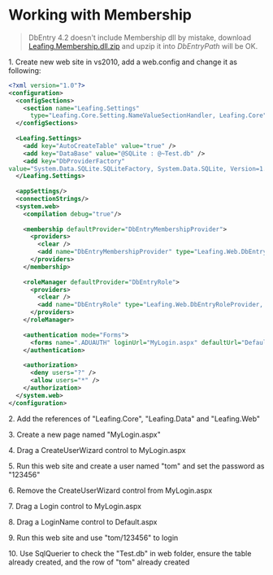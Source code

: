 Working with Membership
==========

>DbEntry 4.2 doesn't include Membership dll by mistake, download [Leafing.Membership.dll.zip](http://download-codeplex.sec.s-msft.com/Download?ProjectName=dbentry&DownloadId=900402) and upzip it into *DbEntryPath* will be OK.

1\. Create new web site in vs2010, add a web.config and change it as following:

````xml
<?xml version="1.0"?>
<configuration>
  <configSections>
    <section name="Leafing.Settings"
      type="Leafing.Core.Setting.NameValueSectionHandler, Leafing.Core" />
  </configSections>
 
  <Leafing.Settings>
    <add key="AutoCreateTable" value="true" />
    <add key="DataBase" value="@SQLite : @~Test.db" />
    <add key="DbProviderFactory"
value="System.Data.SQLite.SQLiteFactory, System.Data.SQLite, Version=1.0.66.0, Culture=neutral, PublicKeyToken=db937bc2d44ff139" />
  </Leafing.Settings>
  
  <appSettings/>
  <connectionStrings/>
  <system.web>
    <compilation debug="true"/>
 
    <membership defaultProvider="DbEntryMembershipProvider">
      <providers>
        <clear />
        <add name="DbEntryMembershipProvider" type="Leafing.Web.DbEntryMembershipProvider, Leafing.Web"/>
      </providers>
    </membership>
 
    <roleManager defaultProvider="DbEntryRole">
      <providers>
        <clear />
        <add name="DbEntryRole" type="Leafing.Web.DbEntryRoleProvider, Leafing.Web"/>
      </providers>
    </roleManager>
 
    <authentication mode="Forms">
      <forms name=".ADUAUTH" loginUrl="MyLogin.aspx" defaultUrl="Default.aspx" protection="All" />
    </authentication>
 
    <authorization>
      <deny users="?" />
      <allow users="*" />
    </authorization>
  </system.web>
</configuration>
````

2\. Add the references of "Leafing.Core", "Leafing.Data" and "Leafing.Web"

3\. Create a new page named "MyLogin.aspx"

4\. Drag a CreateUserWizard control to MyLogin.aspx

5\. Run this web site and create a user named "tom" and set the password as "123456"

6\. Remove the CreateUserWizard control from MyLogin.aspx

7\. Drag a Login control to MyLogin.aspx

8\. Drag a LoginName control to Default.aspx

9\. Run this web site and use "tom/123456" to login

10\. Use SqlQuerier to check the "Test.db" in web folder, ensure the table already created, and the row of "tom" already created
